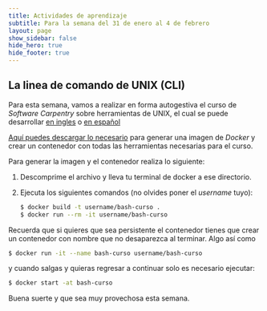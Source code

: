 ```yaml
---
title: Actividades de aprendizaje
subtitle: Para la semana del 31 de enero al 4 de febrero
layout: page
show_sidebar: false
hide_hero: true
hide_footer: true
---
```


## La linea de comando de UNIX (CLI)

Para esta semana, vamos a realizar en forma autogestiva el curso de *Software Carpentry* sobre herramientas de UNIX, el cual se puede desarrollar [en ingles](http://swcarpentry.github.io/shell-novice/) o [en español](https://swcarpentry.github.io/shell-novice-es/)

[Aquí puedes descargar lo necesario](https://github.com/mcd-unison/curso-hpcd/raw/main/bash/imagen-docker.zip) para generar una imagen de *Docker* y crear un contenedor con todas las herramientas necesarias para el curso.

Para generar la imagen y el contenedor realiza lo siguiente:

1. Descomprime el archivo y lleva tu terminal de docker a ese directorio.


2. Ejecuta los siguientes comandos (no olvides poner el *username* tuyo): 
   ```bash
   $ docker build -t username/bash-curso .
   $ docker run --rm -it username/bash-curso
   ```

Recuerda que si quieres que sea persistente el contenedor tienes que crear un contenedor con nombre que no desaparezca al terminar. Algo así como
   
```bash
$ docker run -it --name bash-curso username/bash-curso
```

y cuando salgas y quieras regresar a continuar solo es necesario ejecutar:

```bash
$ docker start -at bash-curso
```

Buena suerte y que sea muy provechosa esta semana.





